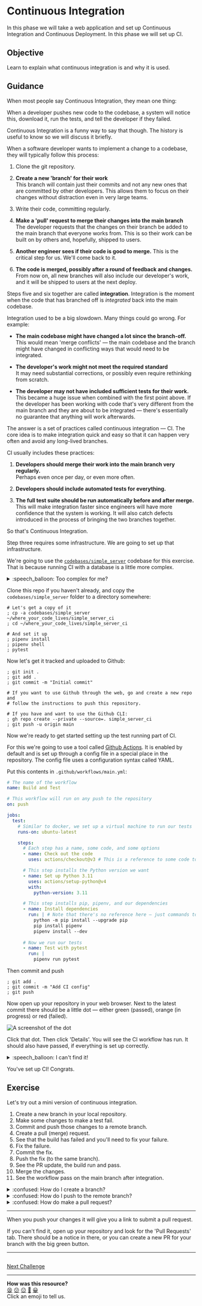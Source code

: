 # Continuous Integration

In this phase we will take a web application and set up Continuous Integration
and Continuous Deployment. In this phase we will set up CI.

## Objective

Learn to explain what continuous integration is and why it is used.

## Guidance

When most people say Continuous Integration, they mean one thing:

When a developer pushes new code to the codebase, a system will notice this,
download it, run the tests, and tell the developer if they failed.

Continuous Integration is a funny way to say that though. The history is useful
to know so we will discuss it briefly.

When a software developer wants to implement a change to a codebase, they will
typically follow this process:

1. Clone the git repository.

2. **Create a new 'branch' for their work**  
   This branch will contain just their commits and not any new ones that are
   committed by other developers. This allows them to focus on their changes
   without distraction even in very large teams.

3. Write their code, committing regularly.

4. **Make a 'pull' request to merge their changes into the main branch**  
   The developer requests that the changes on their branch be added to the main
   branch that everyone works from. This is so their work can be built on by
   others and, hopefully, shipped to users.

5. **Another engineer sees if their code is good to merge.**
   This is the critical step for us. We'll come back to it.

6. **The code is merged, possibly after a round of feedback and changes.**
   From now on, all new branches will also include our developer's work, and
   it will be shipped to users at the next deploy.

Steps five and six together are called **integration**. Integration is the
moment when the code that has branched off is _integrated_ back into the main
codebase.

Integration used to be a big slowdown. Many things could go wrong. For example:

* **The main codebase might have changed a lot since the branch-off.**  
  This would mean 'merge conflicts' — the main codebase and the branch might
  have changed in conflicting ways that would need to be integrated.

* **The developer's work might not meet the required standard**  
  It may need substantial corrections, or possibly even require rethinking from
  scratch.

* **The developer may not have included sufficient tests for their work.**  
  This became a huge issue when combined with the first point above. If the
  developer has been working with code that's very different from the main
  branch and they are about to be integrated — there's essentially no guarantee
  that anything will work afterwards.

The answer is a set of practices called continuous integration — CI. The core
idea is to make integration quick and easy so that it can happen very often and
avoid any long-lived branches.

CI usually includes these practices:

1. **Developers should merge their work into the main branch very regularly.**  
   Perhaps even once per day, or even more often.

2. **Developers should include automated tests for everything.**

3. **The full test suite should be run automatically before and after merge.**
   This will make integration faster since engineers will have more confidence
   that the system is working. It will also catch defects introduced in the
   process of bringing the two branches together.

So that's Continuous Integration.

Step three requires some infrastructure. We are going to set up that
infrastructure.

We're going to use the [`codebases/simple_server`](../codebases/simple_server)
codebase for this exercise. That is because running CI with a database is a
little more complex.

<details>
  <summary>:speech_balloon: Too complex for me?</summary>

  ---

  No — you'll be able to do it. After this phase you're welcome to work on
  setting up CI-CD with an application that has a database. It's just that we'll
  start with the simpler version.

  ---

</details>

Clone this repo if you haven't already, and copy the `codebases/simple_server`
folder to a directory somewhere:

```shell
# Let's get a copy of it
; cp -a codebases/simple_server ~/where_your_code_lives/simple_server_ci
; cd ~/where_your_code_lives/simple_server_ci

# And set it up
; pipenv install
; pipenv shell
; pytest
```

Now let's get it tracked and uploaded to Github:

```shell
; git init .
; git add .
; git commit -m "Initial commit"

# If you want to use Github through the web, go and create a new repo and
# follow the instructions to push this repository.

# If you have and want to use the Github CLI:
; gh repo create --private --source=. simple_server_ci
; git push -u origin main
```

Now we're ready to get started setting up the test running part of CI.

For this we're going to use a tool called [Github
Actions](https://docs.github.com/en/actions). It is enabled by default and is
set up through a config file in a special place in the repository. The config
file uses a configuration syntax called YAML.

Put this contents in `.github/workflows/main.yml`:

```yaml
# The name of the workflow
name: Build and Test

# This workflow will run on any push to the repository
on: push

jobs:
  test:
    # Similar to docker, we set up a virtual machine to run our tests
    runs-on: ubuntu-latest

    steps:
      # Each step has a name, some code, and some options
      - name: Check out the code
        uses: actions/checkout@v3 # This is a reference to some code to run

      # This step installs the Python version we want
      - name: Set up Python 3.11
        uses: actions/setup-python@v4
        with:
          python-version: 3.11

      # This step installs pip, pipenv, and our dependencies
      - name: Install dependencies
        run: | # Note that there's no reference here — just commands to run
          python -m pip install --upgrade pip
          pip install pipenv
          pipenv install --dev
      
      # Now we run our tests
      - name: Test with pytest
        run: |
          pipenv run pytest
```

Then commit and push

```shell
; git add .
; git commit -m "Add CI config"
; git push
```

Now open up your repository in your web browser. Next to the latest commit there
should be a little dot — either green (passed), orange (in progress) or red
(failed).

![A screenshot of the dot](../resources/github-actions-dot.png)

Click that dot. Then click 'Details'. You will see the CI workflow has run. It
should also have passed, if everything is set up correctly.

<details>
  <summary>:speech_balloon: I can't find it!</summary>

  ---

  If you can't find it, open your repository home page, hit `cmd+f`, and search
  for 'Actions'. Click the Actions tab and you will then be able to click into
  the runs and workflows.

  ---

</details>

You've set up CI! Congrats.

## Exercise

Let's try out a mini version of continuous integration.

1. Create a new branch in your local repository.
2. Make some changes to make a test fail.
3. Commit and push those changes to a remote branch.
4. Create a pull (merge) request.
5. See that the build has failed and you'll need to fix your failure.
6. Fix the failure.
7. Commit the fix.
8. Push the fix (to the same branch).
9. See the PR update, the build run and pass.
10. Merge the changes.
11. See the workflow pass on the main branch after integration.

<details>
  <summary>:confused: How do I create a branch?</summary>

  ---

  ```shell
  ; git checkout -b your-branch-name
  ```

  ---

</details>

<details>
  <summary>:confused: How do I push to the remote branch?</summary>

  ---

  ```shell
  git push -u origin your-branch-name
  ```

  ---

</details>

<details>
  <summary>:confused: How do make a pull request?<summary>

  ---

  When you push your changes it will give you a link to submit a pull request.

  If you can't find it, open up your repository and look for the 'Pull Requests'
  tab. There should be a notice in there, or you can create a new PR for your
  branch with the big green button.

  ---

</details>


[Next Challenge](02_cd.md)

<!-- BEGIN GENERATED SECTION DO NOT EDIT -->

---

**How was this resource?**  
[😫](https://airtable.com/shrUJ3t7KLMqVRFKR?prefill_Repository=makersacademy%2Fcloud-deployment&prefill_File=03_shipping%2F01_ci.md&prefill_Sentiment=😫) [😕](https://airtable.com/shrUJ3t7KLMqVRFKR?prefill_Repository=makersacademy%2Fcloud-deployment&prefill_File=03_shipping%2F01_ci.md&prefill_Sentiment=😕) [😐](https://airtable.com/shrUJ3t7KLMqVRFKR?prefill_Repository=makersacademy%2Fcloud-deployment&prefill_File=03_shipping%2F01_ci.md&prefill_Sentiment=😐) [🙂](https://airtable.com/shrUJ3t7KLMqVRFKR?prefill_Repository=makersacademy%2Fcloud-deployment&prefill_File=03_shipping%2F01_ci.md&prefill_Sentiment=🙂) [😀](https://airtable.com/shrUJ3t7KLMqVRFKR?prefill_Repository=makersacademy%2Fcloud-deployment&prefill_File=03_shipping%2F01_ci.md&prefill_Sentiment=😀)  
Click an emoji to tell us.

<!-- END GENERATED SECTION DO NOT EDIT -->

